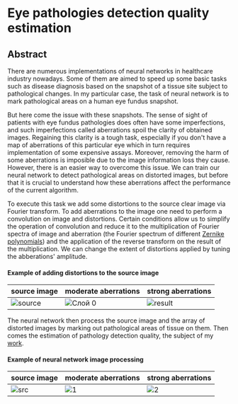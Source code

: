 # Eye pathologies detection quality estimation

## Abstract

There are numerous implementations of neural networks in healthcare industry nowadays. 
Some of them are aimed to speed up some basic tasks such as disease diagnosis based on the snapshot of a tissue site subject to pathological changes. 
In my particular case, the task of neural network is to mark pathological areas on a human eye fundus snapshot. 

But here come the issue with these snapshots. 
The sense of sight of patients with eye fundus pathologies does often have some imperfections, 
and such imperfections called aberrations spoil the clarity of obtained images. 
Regaining this clarity is a tough task, especially if you don't have a map of aberrations of this particular eye 
which in turn requires implementation of some expensive assays. Moreover, removing the harm of some aberrations is imposible due to the image information loss they cause. 
However, there is an easier way to overcome this issue. We can train our neural network to detect pathological areas on distorted images, 
but before that it is crucial to understand how these aberrations affect the performance of the current algorithm.

To execute this task we add some distortions to the source clear image via Fourier transform. 
To add aberrations to the image one need to perform a convolution on image and distortions. 
Certain conditions allow us to simplify the operation of convolution and reduce it to the multiplication of Fourier spectra of image and aberration (the Fourier spectrum of different [Zernike polynomials](https://en.wikipedia.org/wiki/Zernike_polynomials))
and the application of the reverse transform on the result of the multiplication. We can change the extent of distortions applied by tuning the abberations' amplitude. 

#### Example of adding distortions to the source image
| source image | moderate aberrations | strong aberrations |
|--------------|----------------------|--------------------|
|![source](https://user-images.githubusercontent.com/81490574/136656334-bdf2da34-b7bf-4254-ac2f-dc5e42120e1a.png)|![Слой 0](https://user-images.githubusercontent.com/81490574/136656336-0cf48ea4-995d-4def-bf22-59570287f044.png)|![result](https://user-images.githubusercontent.com/81490574/136656340-a7d022b2-c6d2-4c89-b10b-914d13a8f59e.png)|

The neural network then process the source image and the array of distorted images by marking out pathological areas of tissue on them. Then comes the estimation of pathology detection quality, the subject of my [work](./README.md).

#### Example of neural network image processing
| source image | moderate aberrations | strong aberrations |
|--------------|----------------------|--------------------|
|![src](https://user-images.githubusercontent.com/81490574/136656475-41890823-5777-42f0-ba8f-7d9cd0751d77.png)|![1](https://user-images.githubusercontent.com/81490574/136656569-adc44d41-1703-4170-b4c8-42cddfd4ed53.png)|![2](https://user-images.githubusercontent.com/81490574/136656571-ec886538-0174-4e1c-88d7-44183a512079.png)|


